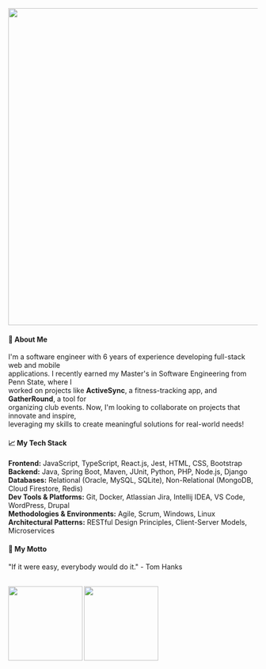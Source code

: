 <img src=https://media.giphy.com/media/fd4541gIoVM2vZbyVo/giphy.gif width="640px">

#### 📙 About Me
I'm a software engineer with 6 years of experience developing full-stack web and mobile<br /> applications. I recently earned my Master's in Software Engineering from Penn State, where I<br /> worked on projects like <b>ActiveSync</b>, a fitness-tracking app, and <b>GatherRound</b>, a tool for<br /> organizing club events. Now, I'm looking to collaborate on projects that innovate and inspire,<br /> leveraging my skills to create meaningful solutions for real-world needs!

#### 📈 My Tech Stack
<b>Frontend:</b> JavaScript, TypeScript, React.js, Jest, HTML, CSS, Bootstrap<br />
<b>Backend:</b> Java, Spring Boot, Maven, JUnit, Python, PHP, Node.js, Django<br />
<b>Databases:</b> Relational (Oracle, MySQL, SQLite), Non-Relational (MongoDB, Cloud Firestore, Redis)<br />
<b>Dev Tools & Platforms:</b> Git, Docker, Atlassian Jira, Intellij IDEA, VS Code, WordPress, Drupal<br />
<b>Methodologies & Environments:</b> Agile, Scrum, Windows, Linux<br />
<b>Architectural Patterns:</b> RESTful Design Principles, Client-Server Models, Microservices

#### 💬 My Motto
"If it were easy, everybody would do it." - Tom Hanks<br/><br/>

<img align="left" height="150px" src="https://github-readme-stats.vercel.app/api/?username=Liam-boston&theme=gruvbox" />
<img align="center" height="150px" src="https://github-readme-stats.vercel.app/api/top-langs/?username=Liam-boston&layout=compact&line_height=27&theme=gruvbox" />

